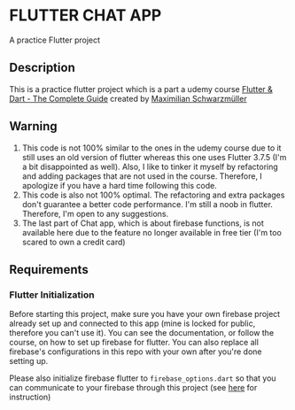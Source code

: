 # FLUTTER CHAT APP

A practice Flutter project

## Description

This is a practice flutter project which is a part a udemy course [Flutter & Dart - The Complete Guide](https://www.udemy.com/course/learn-flutter-dart-to-build-ios-android-apps/)
created by [Maximilian Schwarzmüller](https://www.udemy.com/user/maximilian-schwarzmuller/)

## Warning

1. This code is not 100% similar to the ones in the udemy course due to it still uses an old version of flutter whereas this one uses Flutter 3.7.5 (I'm a bit disappointed as well). Also, I like to tinker it myself by refactoring and adding packages that are not used in the course. Therefore, I apologize if you have a hard time following this code.
2. This code is also not 100% optimal. The refactoring and extra packages don't guarantee a better code performance. I'm still a noob in flutter. Therefore, I'm open to any suggestions.
3. The last part of Chat app, which is about firebase functions, is not available here due to the feature no longer available in free tier (I'm too scared to own a credit card)

## Requirements

### Flutter Initialization

Before starting this project, make sure you have your own firebase project already set up and connected to this app (mine is locked for public, therefore you can't use it). You can see the documentation, or follow the course, on how to set up firebase for flutter. You can also replace all firebase's configurations in this repo with your own after you're done setting up. 

Please also initialize firebase flutter to `firebase_options.dart` so that you can communicate to your firebase through this project (see [here](https://firebase.google.com/docs/flutter/setup?platform=android) for instruction)